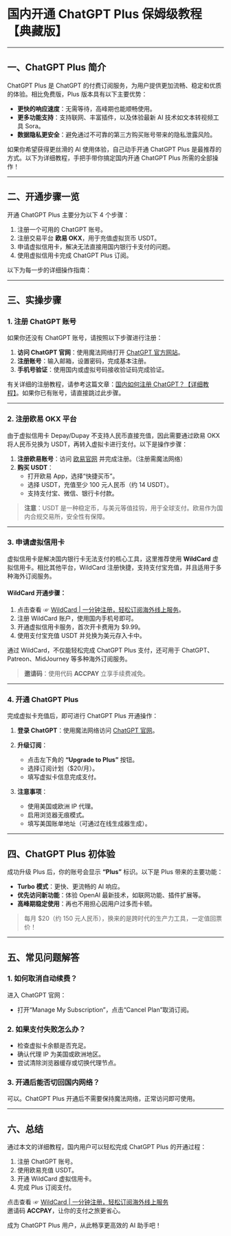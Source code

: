 # 国内开通 ChatGPT Plus 保姆级教程【典藏版】

---

## 一、ChatGPT Plus 简介

ChatGPT Plus 是 ChatGPT 的付费订阅服务，为用户提供更加流畅、稳定和优质的体验。相比免费版，Plus 版本具有以下主要优势：

- **更快的响应速度**：无需等待，高峰期也能顺畅使用。
- **更多功能支持**：支持联网、丰富插件，以及体验最新 AI 技术如文本转视频工具 Sora。
- **数据隐私更安全**：避免通过不可靠的第三方购买账号带来的隐私泄露风险。

如果你希望获得更丝滑的 AI 使用体验，自己动手开通 ChatGPT Plus 是最推荐的方式。以下为详细教程，手把手带你搞定国内开通 ChatGPT Plus 所需的全部操作！

---

## 二、开通步骤一览

开通 ChatGPT Plus 主要分为以下 4 个步骤：

1. 注册一个可用的 ChatGPT 账号。
2. 注册交易平台 **欧易 OKX**，用于充值虚拟货币 USDT。
3. 申请虚拟信用卡，解决无法直接用国内银行卡支付的问题。
4. 使用虚拟信用卡完成 ChatGPT Plus 订阅。

以下为每一步的详细操作指南：

---

## 三、实操步骤

### 1. 注册 ChatGPT 账号

如果你还没有 ChatGPT 账号，请按照以下步骤进行注册：

1. **访问 ChatGPT 官网**：使用魔法网络打开 [ChatGPT 官方网站](https://chat.openai.com/)。
2. **注册账号**：输入邮箱，设置密码，完成基本注册。
3. **手机号验证**：使用国内或虚拟号码接收验证码完成验证。

有关详细的注册教程，请参考这篇文章：[国内如何注册 ChatGPT？【详细教程】](https://chatgpt-plus.github.io/chatgpt/)。如果你已有账号，请直接跳过此步骤。

---

### 2. 注册欧易 OKX 平台

由于虚拟信用卡 Depay/Dupay 不支持人民币直接充值，因此需要通过欧易 OKX 将人民币兑换为 USDT，再转入虚拟卡进行支付。以下是操作步骤：

1. **注册欧易账号**：访问 [欧易官网](https://cnouyi.life/join/74873351) 并完成注册。（注册需魔法网络）
2. **购买 USDT**：
   - 打开欧易 App，选择“快捷买币”。
   - 选择 USDT，充值至少 100 元人民币（约 14 USDT）。
   - 支持支付宝、微信、银行卡付款。

> **注意**：USDT 是一种稳定币，与美元等值挂钩，用于全球支付。欧易作为国内合规交易所，安全性有保障。

---

### 3. 申请虚拟信用卡

虚拟信用卡是解决国内银行卡无法支付的核心工具，这里推荐使用 **WildCard** 虚拟信用卡。相比其他平台，WildCard 注册快捷，支持支付宝充值，并且适用于多种海外订阅服务。

#### WildCard 开通步骤：

1. 点击查看 ☞ [WildCard | 一分钟注册，轻松订阅海外线上服务](https://bit.ly/bewildcard)。
2. 注册 WildCard 账户，使用国内手机号即可。
3. 开通虚拟信用卡服务，首次开卡费用为 $9.99。
4. 使用支付宝充值 USDT 并兑换为美元存入卡中。

通过 WildCard，不仅能轻松完成 ChatGPT Plus 支付，还可用于 ChatGPT、Patreon、MidJourney 等多种海外订阅服务。

> **邀请码**：使用代码 **ACCPAY** 立享手续费减免。

---

### 4. 开通 ChatGPT Plus

完成虚拟卡充值后，即可进行 ChatGPT Plus 开通操作：

1. **登录 ChatGPT**：使用魔法网络访问 [ChatGPT 官网](https://chat.openai.com/)。
2. **升级订阅**：
   - 点击左下角的 **“Upgrade to Plus”** 按钮。
   - 选择订阅计划（$20/月）。
   - 填写虚拟卡信息完成支付。

3. **注意事项**：
   - 使用美国或欧洲 IP 代理。
   - 启用浏览器无痕模式。
   - 填写美国账单地址（可通过在线生成器生成）。

---

## 四、ChatGPT Plus 初体验

成功升级 Plus 后，你的账号会显示 **“Plus”** 标识。以下是 Plus 带来的主要功能：

- **Turbo 模式**：更快、更流畅的 AI 响应。
- **优先访问新功能**：体验 OpenAI 最新技术，如联网功能、插件扩展等。
- **高峰期稳定使用**：再也不用担心因用户过多而卡顿。

> 每月 $20（约 150 元人民币），换来的是跨时代的生产力工具，一定值回票价！

---

## 五、常见问题解答

### 1. 如何取消自动续费？
进入 ChatGPT 官网：
- 打开“Manage My Subscription”，点击“Cancel Plan”取消订阅。

### 2. 如果支付失败怎么办？
- 检查虚拟卡余额是否充足。
- 确认代理 IP 为美国或欧洲地区。
- 尝试清除浏览器缓存或切换代理节点。

### 3. 开通后能否切回国内网络？
可以。ChatGPT Plus 开通后不需要保持魔法网络，正常访问即可使用。

---

## 六、总结

通过本文的详细教程，国内用户可以轻松完成 ChatGPT Plus 的开通过程：

1. 注册 ChatGPT 账号。
2. 使用欧易充值 USDT。
3. 开通 WildCard 虚拟信用卡。
4. 完成 Plus 订阅支付。

点击查看 ☞ [WildCard | 一分钟注册，轻松订阅海外线上服务](https://bit.ly/bewildcard)  
邀请码 **ACCPAY**，让你的支付之旅更省心。

成为 ChatGPT Plus 用户，从此畅享更高效的 AI 助手吧！
